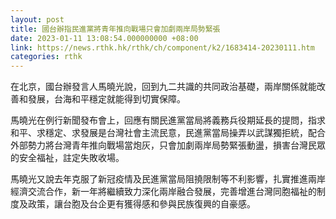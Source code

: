 ```yaml
---
layout: post
title: 國台辦指民進黨將青年推向戰場只會加劇兩岸局勢緊張
date: 2023-01-11 13:08:54.000000000 +08:00
link: https://news.rthk.hk/rthk/ch/component/k2/1683414-20230111.htm
categories: rthk
---
```


在北京，國台辦發言人馬曉光說，回到九二共識的共同政治基礎，兩岸關係就能改善和發展，台海和平穩定就能得到切實保障。

馬曉光在例行新聞發布會上，回應有關民進黨當局將義務兵役期延長的提問，指求和平、求穩定、求發展是台灣社會主流民意，民進黨當局操弄以武謀獨拒統，配合外部勢力將台灣青年推向戰場當炮灰，只會加劇兩岸局勢緊張動盪，損害台灣民眾的安全福祉，註定失敗收場。

馬曉光又說去年克服了新冠疫情及民進黨當局阻撓限制等不利影響，扎實推進兩岸經濟交流合作，新一年將繼續致力深化兩岸融合發展，完善增進台灣同胞福祉的制度及政策，讓台胞及台企更有獲得感和參與民族復興的自豪感。
